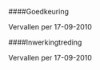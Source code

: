 <meta http-equiv='Content-Type' content='text/html; charset=utf-8' />


####Goedkeuring

Vervallen per 17-09-2010 

####Inwerkingtreding

Vervallen per 17-09-2010 

